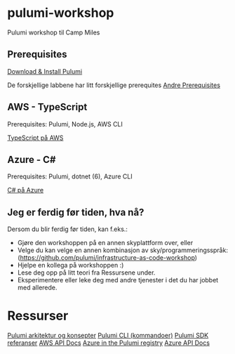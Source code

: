# pulumi-workshop
Pulumi workshop til Camp Miles 

## Prerequisites

[Download & Install Pulumi](https://www.pulumi.com/docs/get-started/install/)

De forskjellige labbene har litt forskjellige prerequites
[Andre Prerequisites](https://github.com/pulumi/infrastructure-as-code-workshop/blob/master/00-installing-prerequisites.md)


## AWS - TypeScript

Prerequisites: Pulumi, Node.js, AWS CLI

[TypeScript på AWS](https://github.com/pulumi/infrastructure-as-code-workshop/blob/master/labs/aws/in-person/typescript/README.md)

## Azure - C#

Prerequisites: Pulumi, dotnet (6), Azure CLI

[C# på Azure](https://github.com/pulumi/infrastructure-as-code-workshop/blob/master/labs/azure/csharp/README.md)

##  Jeg er ferdig før tiden, hva nå?

Dersom du blir ferdig før tiden, kan f.eks.:

* Gjøre den workshoppen på en annen skyplattform over, eller 
* Velge du kan velge en annen kombinasjon av sky/programmeringsspråk: (https://github.com/pulumi/infrastructure-as-code-workshop)
* Hjelpe en kollega på workshoppen :)
* Lese deg opp på litt teori fra Ressursene under.
* Eksperimentere eller leke deg med andre tjenester i det du har jobbet med allerede.


# Ressurser

[Pulumi arkitektur og konsepter](https://www.pulumi.com/docs/intro/concepts/)
[Pulumi CLI (kommandoer)](https://www.pulumi.com/docs/reference/cli/)
[Pulumi SDK referanser](https://www.pulumi.com/docs/reference/pulumi-sdk/)
[AWS API Docs](https://www.pulumi.com/registry/packages/aws/)
[Azure in the Pulumi registry](https://www.pulumi.com/registry/packages/azure-native/)
[Azure API Docs](https://www.pulumi.com/registry/packages/azure-native/api-docs/)
